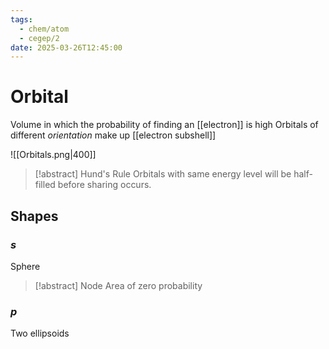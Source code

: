 ```yaml
---
tags:
  - chem/atom
  - cegep/2
date: 2025-03-26T12:45:00
---
```


# Orbital

Volume in which the probability of finding an [[electron]] is high
Orbitals of different *orientation* make up [[electron subshell]]

![[Orbitals.png|400]]

> [!abstract] Hund's Rule
> Orbitals with same energy level will be half-filled before sharing occurs.

## Shapes

### $s$

Sphere

> [!abstract] Node
> Area of zero probability

### $p$

Two ellipsoids
